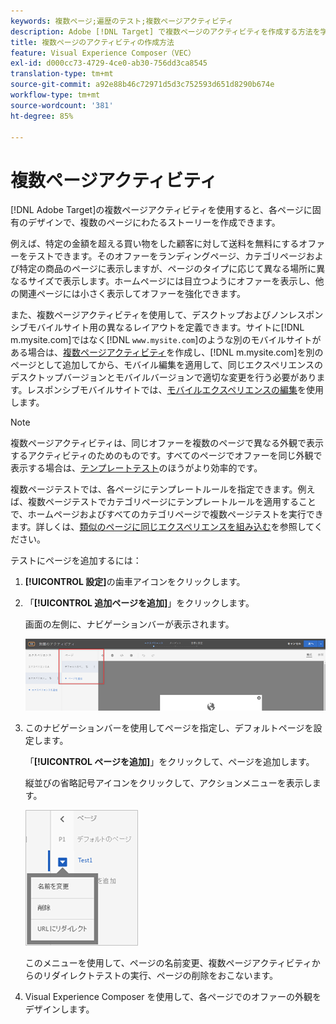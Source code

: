 ```yaml
---
keywords: 複数ページ;遍歴のテスト;複数ページアクティビティ
description: Adobe [!DNL Target] で複数ページのアクティビティを作成する方法を学習すると、複数ページにわたるストーリーを作成し、各ページに固有のデザインを作成できます。
title: 複数ページのアクティビティの作成方法
feature: Visual Experience Composer（VEC）
exl-id: d000cc73-4729-4ce0-ab30-756dd3ca8545
translation-type: tm+mt
source-git-commit: a92e88b46c72971d5d3c752593d651d8290b674e
workflow-type: tm+mt
source-wordcount: '381'
ht-degree: 85%

---
```


# 複数ページアクティビティ

[!DNL Adobe Target]の複数ページアクティビティを使用すると、各ページに固有のデザインで、複数のページにわたるストーリーを作成できます。

例えば、特定の金額を超える買い物をした顧客に対して送料を無料にするオファーをテストできます。そのオファーをランディングページ、カテゴリページおよび特定の商品のページに表示しますが、ページのタイプに応じて異なる場所に異なるサイズで表示します。ホームページには目立つようにオファーを表示し、他の関連ページには小さく表示してオファーを強化できます。

また、複数ページアクティビティを使用して、デスクトップおよびノンレスポンシブモバイルサイト用の異なるレイアウトを定義できます。サイトに[!DNL m.mysite.com]ではなく[!DNL `www.mysite.com`]のような別のモバイルサイトがある場合は、[複数ページアクティビティ](/help/c-experiences/c-visual-experience-composer/multipage-activity.md#concept_277E096063E14813AC5D8EDFA1D2ED48)を作成し、[!DNL m.mysite.com]を別のページとして追加してから、モバイル編集を適用して、同じエクスペリエンスのデスクトップバージョンとモバイルバージョンで適切な変更を行う必要があります。レスポンシブモバイルサイトでは、[モバイルエクスペリエンスの編集](/help/c-experiences/c-visual-experience-composer/mobile-viewports.md#concept_8E45527C4ABC41D59AA3553BEDC76FA5)を使用します。

>[!NOTE]
>
>複数ページアクティビティは、同じオファーを複数のページで異なる外観で表示するアクティビティのためのものです。すべてのページでオファーを同じ外観で表示する場合は、[テンプレートテスト](/help/c-experiences/c-visual-experience-composer/temtest.md#task_2539D51A18044F82B0D9895636546781)のほうがより効率的です。

複数ページテストでは、各ページにテンプレートルールを指定できます。例えば、複数ページテストでカテゴリページにテンプレートルールを適用することで、ホームページおよびすべてのカテゴリページで複数ページテストを実行できます。詳しくは、[類似のページに同じエクスペリエンスを組み込む](/help/c-experiences/c-visual-experience-composer/temtest.md#task_2539D51A18044F82B0D9895636546781)を参照してください。

テストにページを追加するには：

1. **[!UICONTROL 設定]**&#x200B;の歯車アイコンをクリックします。
1. 「**[!UICONTROL 追加ページを追加]**」をクリックします。

   画面の左側に、ナビゲーションバーが表示されます。

   ![](assets/multipage_nav.png)

1. このナビゲーションバーを使用してページを指定し、デフォルトページを設定します。

   「**[!UICONTROL ページを追加]**」をクリックして、ページを追加します。

   縦並びの省略記号アイコンをクリックして、アクションメニューを表示します。

   ![](assets/multipage_menu.png)

   このメニューを使用して、ページの名前変更、複数ページアクティビティからのリダイレクトテストの実行、ページの削除をおこないます。

1. Visual Experience Composer を使用して、各ページでのオファーの外観をデザインします。
